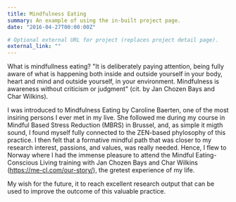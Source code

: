```yaml
---
title: Mindfulness Eating
summary: An example of using the in-built project page.
date: "2016-04-27T00:00:00Z"

# Optional external URL for project (replaces project detail page).
external_link: ""
---
```


What is mindfullness eating? 
"It is deliberately paying attention, being fully aware of what is happening both inside and outside yourself in your body, heart and mind and outside yourself, in your environment.  Mindfulness is awareness without criticism or judgment" (cit. by Jan Chozen Bays and Char Wilkins).

I was introduced to Mindfulness Eating by Caroline Baerten, one of the most insiring persons I ever met in my live. She followed me during my course in Mindful Based Stress Reduction (MBRS) in Brussel, and, as simple it migth sound, I found myself fully connected to the ZEN-based phylosophy of this practice. I then felt that a formative mindful path that was closer to my research interest, passions, and values, was really needed. Hence, I flew to Norway where I had the immense pleasure to attend the Mindful Eating-Conscious Living training with Jan Chozen Bays and Char Wilkins (https://me-cl.com/our-story/), the gretest experience of my life. 

My wish for the future, it to reach excellent research output that can be used to improve the outcome of this valuable practice.

